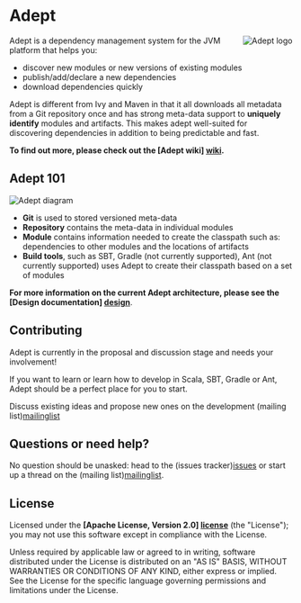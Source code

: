 # Adept #

<img src="https://raw.github.com/wiki/adept-dm/adept/images/logo_adept_hood.png"
 alt="Adept logo" title="Adept" align="right" />

Adept is a dependency management system for the JVM platform that helps you:
- discover new modules or new versions of existing modules
- publish/add/declare a new dependencies
- download dependencies quickly

Adept is different from Ivy and Maven in that it all downloads all metadata from a Git repository once and has strong meta-data support to **uniquely identify** modules and artifacts.
This makes adept well-suited for discovering dependencies in addition to being predictable and fast.

**To find out more, please check out the [Adept wiki] [wiki].**

## Adept 101

<img src="https://raw.github.com/wiki/adept-dm/adept/images/adept_diagram.png"
 alt="Adept diagram" title="Adept digaram" align="center" />

* **Git** is used to stored versioned meta-data
* **Repository** contains the meta-data in individual modules
* **Module** contains information needed to create the classpath such as: dependencies to other modules and the locations of artifacts
* **Build tools**, such as SBT, Gradle (not currently supported), Ant (not currently supported) uses Adept to create their classpath based on a set of modules

**For more information on the current Adept architecture, please see the [Design documentation] [design]**.


## Contributing

Adept is currently in the proposal and discussion stage and needs your involvement!

If you want to learn or learn how to develop in Scala, SBT, Gradle or Ant, Adept should be a perfect place for you to start.

Discuss existing ideas and propose new ones on the development (mailing list)[mailinglist]


## Questions or need help?

No question should be unasked: head to the (issues tracker)[issues] or start up a thread on the (mailing list)[mailinglist].

## License

Licensed under the **[Apache License, Version 2.0] [license]** (the "License");
you may not use this software except in compliance with the License.

Unless required by applicable law or agreed to in writing, software
distributed under the License is distributed on an "AS IS" BASIS,
WITHOUT WARRANTIES OR CONDITIONS OF ANY KIND, either express or implied.
See the License for the specific language governing permissions and
limitations under the License.


[wiki]: https://github.com/adept-dm/adept/wiki
[mailinglist]: http://groups.google.com/group/adept-dev/
[issues]: https://github.com/adept-dm/adept/wiki
[design]: https://github.com/adept-dm/adept/wiki/Design
[license]: http://www.apache.org/licenses/LICENSE-2.0

